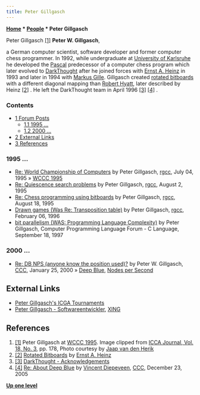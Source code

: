 ```yaml
---
title: Peter Gillgasch
---
```

**[Home](Home "Home") \* [People](People "People") \* Peter Gillgasch**



 [](File:PeterGillgasch.jpg) Peter Gillgasch <a id="cite-note-1" href="#cite-ref-1">[1]</a> 
**Peter W. Gillgasch**,  

a German computer scientist, software developer and former computer chess programmer. In 1992, while undergraduate at [University of Karlsruhe](https://en.wikipedia.org/wiki/Karlsruhe_Institute_of_Technology) he developed the [Pascal](Pascal "Pascal") predecessor of a computer chess program which later evolved to [DarkThought](DarkThought "DarkThought") after he joined forces with [Ernst A. Heinz](Ernst_A._Heinz "Ernst A. Heinz") in 1993 and later in 1994 with [Markus Gille](Markus_Gille "Markus Gille"). Gillgasch created [rotated bitboards](Rotated_Bitboards "Rotated Bitboards") with a different diagonal mapping than [Robert Hyatt](Robert_Hyatt "Robert Hyatt"), later described by Heinz <a id="cite-note-2" href="#cite-ref-2">[2]</a> . He left the DarkThought team in April 1996 <a id="cite-note-3" href="#cite-ref-3">[3]</a> <a id="cite-note-4" href="#cite-ref-4">[4]</a> . 



### Contents


* [1 Forum Posts](#forum-posts)
	+ [1.1 1995 ...](#1995-...)
	+ [1.2 2000 ...](#2000-...)
* [2 External Links](#external-links)
* [3 References](#references)






### 1995 ...


* [Re: World Championship of Computers](https://groups.google.com/d/msg/rec.games.chess.computer/eHsFoX1Msi0/v5p_K9RjdXoJ) by Peter Gillgasch, [rgcc](Computer_Chess_Forums "Computer Chess Forums"), July 04, 1995 » [WCCC 1995](WCCC_1995 "WCCC 1995")
* [Re: Quiescence search problems](http://groups.google.com/group/rec.games.chess.computer/msg/3586cb164110dd2e) by Peter Gillgasch, [rgcc](Computer_Chess_Forums "Computer Chess Forums"), August 2, 1995
* [Re: Chess programming using bitboards](http://groups.google.com/group/rec.games.chess.computer/msg/1a47be6e76f9d3f6) by Peter Gillgasch, [rgcc](Computer_Chess_Forums "Computer Chess Forums"), August 18, 1995
* [Drawn games (Was Re: Transposition table)](http://groups.google.com/group/rec.games.chess.computer/msg/b8bdef757df5d5c9) by Peter Gillgasch, [rgcc](Computer_Chess_Forums "Computer Chess Forums"), February 06, 1996
* [bit parallelism (WAS: Programming Language Complexity)](http://computer-programming-forum.com/47-c-language/e506a63f34a33578.htm) by Peter Gillgasch, Computer Programming Language Forum - C Language, September 18, 1997


### 2000 ...


* [Re: DB NPS (anyone know the position used)?](https://www.stmintz.com/ccc/index.php?id=91927) by Peter W. Gillgasch, [CCC](CCC "CCC"), January 25, 2000 » [Deep Blue](Deep_Blue "Deep Blue"), [Nodes per Second](Nodes_per_Second "Nodes per Second")


## External Links


* [Peter Gillgasch's ICGA Tournaments](https://www.game-ai-forum.org/icga-tournaments/person.php?id=188)
* [Peter Gillgasch - Softwareentwickler](http://www.xing.com/profile/Peter_Gillgasch), [XING](https://en.wikipedia.org/wiki/XING)


## References


1. <a id="cite-ref-1" href="#cite-note-1">[1]</a> Peter Gillgasch at [WCCC 1995](WCCC_1995 "WCCC 1995"). Image clipped from [ICCA Journal, Vol. 18, No. 3](ICGA_Journal#18_3 "ICGA Journal"), pp. 178, Photo courtesy by [Jaap van den Herik](Jaap_van_den_Herik "Jaap van den Herik")
2. <a id="cite-ref-2" href="#cite-note-2">[2]</a> [Rotated Bitboards](http://people.csail.mit.edu/heinz/dt/node8.html) by [Ernst A. Heinz](Ernst_A._Heinz "Ernst A. Heinz")
3. <a id="cite-ref-3" href="#cite-note-3">[3]</a> [DarkThought - Acknowledgements](http://people.csail.mit.edu/heinz/dt/node1.html#acknlg)
4. <a id="cite-ref-4" href="#cite-note-4">[4]</a> [Re: About Deep Blue](https://www.stmintz.com/ccc/index.php?id=473371) by [Vincent Diepeveen](Vincent_Diepeveen "Vincent Diepeveen"), [CCC](CCC "CCC"), December 23, 2005

**[Up one level](People "People")**







 
